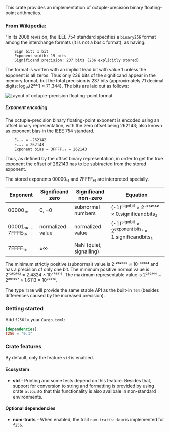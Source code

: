 This crate provides an implementation of octuple-precision binary
floating-point arithmetics.

### From Wikipedia:

"In its 2008 revision, the IEEE 754 standard specifies a `binary256` format
among the interchange formats (it is not a basic format), as having:

```text
    Sign bit: 1 bit
    Exponent width: 19 bits
    Significand precision: 237 bits (236 explicitly stored)
```
The format is written with an implicit lead bit with value 1 unless the
exponent is all zeros. Thus only 236 bits of the significand appear in the
memory format, but the total precision is 237 bits (approximately 71 decimal
digits: log₁₀(2²³⁷) ≈ 71.344). The bits are laid out as follows:

![Layout of octuple-precision floating-point format](https://upload.wikimedia.org/wikipedia/commons/thumb/3/30/Octuple_precision_visual_demonstration.svg/2560px-Octuple_precision_visual_demonstration.svg.png)

##### Exponent encoding

The octuple-precision binary floating-point exponent is encoded using an
offset binary representation, with the zero offset being 262143; also known as
exponent bias in the IEEE 754 standard.

```text
    Eₘᵢₙ = −262142
    Eₘₐₓ = 262143
    Exponent bias = 3FFFF₁₆ = 262143
```
Thus, as defined by the offset binary representation, in order to get the true
exponent the offset of 262143 has to be subtracted from the stored exponent.

The stored exponents 00000₁₆ and 7FFFF₁₆ are interpreted specially.

| Exponent          | Significand zero | Significand non-zero    | Equation                                                                 |
|-------------------|------------------|-------------------------|--------------------------------------------------------------------------|
| 00000₁₆           | 0, −0            | subnormal numbers       | (-1)<sup>signbit</sup> × 2⁻²⁶²¹⁴² × 0.significandbits₂        |
| 00001₁₆ … 7FFFE₁₆ | normalized value | normalized value        | (-1)<sup>signbit</sup> × 2<sup>exponent bits₂</sup> × 1.significandbits₂ |
| 7FFFF₁₆           | ±∞               | NaN (quiet, signalling) |

The minimum strictly positive (subnormal) value is 2⁻²⁶²³⁷⁸ ≈ 10⁻⁷⁸⁹⁸⁴ and has
a precision of only one bit. The minimum positive normal value is 2⁻²⁶²¹⁴² ≈
2.4824 × 10⁻⁷⁸⁹¹³. The maximum representable value is 2²⁶²¹⁴⁴ − 2²⁶¹⁹⁰⁷ ≈
1.6113 × 10⁷⁸⁹¹³.

The type `f256` will provide the same stable API as the built-in `f64`
(besides differences caused by the increased precision).

### Getting started

Add `f256` to your `Cargo.toml`:

```toml
[dependencies]
f256 = "0.1"
```

### Crate features

By default, only the feature `std` is enabled.

#### Ecosystem

* **std** - Printing and some tests depend on this feature. Besides that, support
  for conversion to string and formatting is provided by using crate `alloc` so 
  that this functionality is also availbale in non-standard environments.

#### Optional dependencies

* **num-traits** - When enabled, the trait `num-traits::Num` is implemented
  for `f256`.
